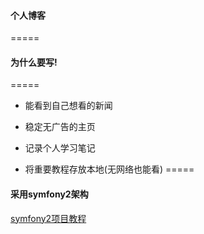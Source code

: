 #### 个人博客
=====

#### 为什么要写!
=====

* 能看到自己想看的新闻

* 稳定无广告的主页

* 记录个人学习笔记

* 将重要教程存放本地(无网络也能看)
=====

#### 采用symfony2架构 

[symfony2项目教程](https://github.com/happen-zhang/symfony2-jobeet-tutorial)





